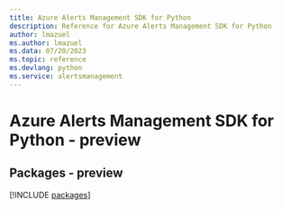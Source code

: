 ```yaml
---
title: Azure Alerts Management SDK for Python
description: Reference for Azure Alerts Management SDK for Python
author: lmazuel
ms.author: lmazuel
ms.data: 07/20/2023
ms.topic: reference
ms.devlang: python
ms.service: alertsmanagement
---
```

# Azure Alerts Management SDK for Python - preview
## Packages - preview
[!INCLUDE [packages](alerts-management-index.md)]